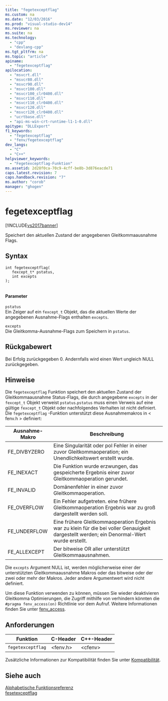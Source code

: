 ```yaml
---
title: "fegetexceptflag"
ms.custom: na
ms.date: "12/03/2016"
ms.prod: "visual-studio-dev14"
ms.reviewer: na
ms.suite: na
ms.technology: 
  - "cpp"
  - "devlang-cpp"
ms.tgt_pltfrm: na
ms.topic: "article"
apiname: 
  - "fegetexceptflag"
apilocation: 
  - "msvcrt.dll"
  - "msvcr80.dll"
  - "msvcr90.dll"
  - "msvcr100.dll"
  - "msvcr100_clr0400.dll"
  - "msvcr110.dll"
  - "msvcr110_clr0400.dll"
  - "msvcr120.dll"
  - "msvcr120_clr0400.dll"
  - "ucrtbase.dll"
  - "api-ms-win-crt-runtime-l1-1-0.dll"
apitype: "DLLExport"
f1_keywords: 
  - "fegetexceptflag"
  - "fenv/fegetexceptflag"
dev_langs: 
  - "C"
  - "C++"
helpviewer_keywords: 
  - "Fegetexceptflag-Funktion"
ms.assetid: 2d28f0ca-70c9-4cff-be8b-3d876eacde71
caps.latest.revision: 7
caps.handback.revision: "7"
ms.author: "corob"
manager: "ghogen"
---
```

# fegetexceptflag
[!INCLUDE[vs2017banner](../../assembler/inline/includes/vs2017banner.md)]

Speichert den aktuellen Zustand der angegebenen Gleitkommaausnahme Flags.  
  
## Syntax  
  
```  
int fegetexceptflag(   
   fexcept_t* pstatus,   
   int excepts   
);  
  
```  
  
#### Parameter  
 `pstatus`  
 Ein Zeiger auf ein `fexcept_t` Objekt, das die aktuellen Werte der angegebenen Ausnahme\-Flags enthalten `excepts`.  
  
 `excepts`  
 Die Gleitkomma\-Ausnahme\-Flags zum Speichern in `pstatus`.  
  
## Rückgabewert  
 Bei Erfolg zurückgegeben 0. Andernfalls wird einen Wert ungleich NULL zurückgegeben.  
  
## Hinweise  
 Die `fegetexceptflag` Funktion speichert den aktuellen Zustand der Gleitkommaausnahme Status\-Flags, die durch angegebene `excepts` in der `fexcept_t` Objekt verweist `pstatus`.`pstatus` muss einen Verweis auf eine gültige `fexcept_t` Objekt oder nachfolgendes Verhalten ist nicht definiert. Die `fegetexceptflag` \-Funktion unterstützt diese Ausnahmemakros in \< fenv.h \> definiert:  
  
|Ausnahme\-Makro|Beschreibung|  
|---------------------|------------------|  
|FE\_DIVBYZERO|Eine Singularität oder pol Fehler in einer zuvor Gleitkommaoperation; ein Unendlichkeitswert erstellt wurde.|  
|FE\_INEXACT|Die Funktion wurde erzwungen, das gespeicherte Ergebnis einer zuvor Gleitkommaoperation gerundet.|  
|FE\_INVALID|Domänenfehler in einer zuvor Gleitkommaoperation.|  
|FE\_OVERFLOW|Ein Fehler aufgetreten. eine frühere Gleitkommaoperation Ergebnis war zu groß dargestellt werden soll.|  
|FE\_UNDERFLOW|Eine frühere Gleitkommaoperation Ergebnis war zu klein für die bei voller Genauigkeit dargestellt werden; ein Denormal\-Wert wurde erstellt.|  
|FE\_ALLEXCEPT|Der bitweise OR aller unterstützt Gleitkommaausnahmen.|  
  
 Die `excepts` Argument NULL ist, werden möglicherweise einer der unterstützten Gleitkommaausnahme Makros oder das bitweise oder der zwei oder mehr der Makros. Jeder andere Argumentwert wird nicht definiert.  
  
 Um diese Funktion verwenden zu können, müssen Sie wieder deaktivieren Gleitkomma Optimierungen, die Zugriff mithilfe von verhindern könnten die `#pragma fenv_access(on)` Richtlinie vor dem Aufruf. Weitere Informationen finden Sie unter [fenv\_access](../../preprocessor/fenv-access.md).  
  
## Anforderungen  
  
|Funktion|C\-Header|C\+\+\-Header|  
|--------------|---------------|-------------------|  
|`fegetexceptflag`|\<fenv.h\>|\<cfenv\>|  
  
 Zusätzliche Informationen zur Kompatibilität finden Sie unter [Kompatibilität](../../c-runtime-library/compatibility.md).  
  
## Siehe auch  
 [Alphabetische Funktionsreferenz](../../c-runtime-library/reference/crt-alphabetical-function-reference.md)   
 [fesetexceptflag](../../c-runtime-library/reference/fesetexceptflag2.md)